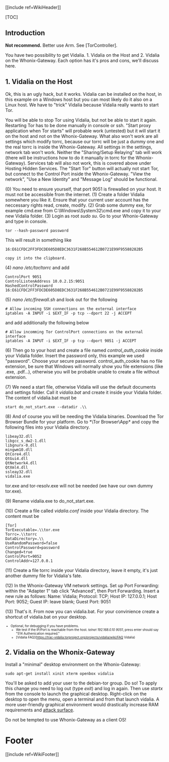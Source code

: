 [[include ref=WikiHeader]]

[TOC]

## Introduction ##
**Not recommend.** Better use Arm. See [TorController].

You have two possibility to get Vidalia. 1. Vidalia on the Host and 2. Vidalia on the Whonix-Gateway. Each option has it's pros and cons, we'll discuss here.

## 1. Vidalia on the Host ##
Ok, this is an ugly hack, but it works. Vidalia can be installed on the host, in this example on a Windows host but you can most likely do it also on a Linux host. We have to "trick" Vidalia because Vidalia really wants to start Tor.

You will be able to stop Tor using Vidalia, but not be able to start it again. Restarting Tor has to be done manually in console or ssh. "Start proxy application when Tor starts" will probable work (untested) but it will start it on the host and not on the Whonix-Gateway. What also won't work are all settings which modify torrc, because our torrc will be just a dummy one and the real torrc is inside the Whonix-Gateway. All settings in the settings, network tab won't work. Neither the "Sharing/Setup Relaying" tab will work (there will be instructions how to do it manually in torrc for the Whonix-Gateway). Services tab will also not work, this is covered above under Hosting Hidden Services. The "Start Tor" button will actually not start Tor, but connect to the Control Port inside the Whonix-Gateway. "View the network", "Use a New Identity" and "Message Log" should be functional.

(0) You need to ensure yourself, that port 9051 is firewalled on your host. It must not be accessible from the internet.
(1) Create a folder Vidalia somewhere you like it. Ensure that your current user account has the neccessary rights read, create, modify. 
(2) Grab some dummy exe, for example cmd.exe from C:\Windows\System32\cmd.exe and copy it to your new Vidalia folder. 
(3) Login as root *sudo su*. Go to your Whonix-Gateway and type in console.

    tor --hash-password password

This will result in something like

    16:E61CFDC2FF3FDCDE605D8EDC3631F268B554612B0721E99F95588282B5

    copy it into the clipboard.

(4) *nano /etc/tor/torrc* and add

    ControlPort 9051
    ControlListenAddress 10.0.2.15:9051
    HashedControlPassword 16:E61CFDC2FF3FDCDE605D8EDC3631F268B554612B0721E99F95588282B5

(5) *nano /etc/firewall.sh* and look out for the following

    # Allow incoming SSH connections on the external interface
    iptables -A INPUT -i $EXT_IF -p tcp --dport 22 -j ACCEPT

and add additionally the following below

    # Allow incomming Tor ControlPort connections on the external interface
    iptables -A INPUT -i $EXT_IF -p tcp --dport 9051 -j ACCEPT

(6) Then go to your host and create a file named *control_auth_cookie* inside your Vidalia folder. Insert the password only, this example we used "password". Choose your secure password. control_auth_cookie has no file extension, be sure that Windows will normally show you file extensions (like .exe, .pdf...), otherwise you will be probable unable to create a file without extension.

(7) We need a start file, otherwise Vidalia will use the default documents and settings folder. Call it *vidalia.bat* and create it inside your Vidalia folder. The content of vidalia.bat must be

    start do_not_start.exe --datadir .\\

(8) And of course you will be needing the Vidalia binaries. Download the Tor Browser Bundle for your platform. Go to *\Tor Browser\App\* and copy the following files into your Vidalia directory.

    libeay32.dll
    libgcc_s_dw2-1.dll
    libgnurx-0.dll
    mingwm10.dll
    QtCore4.dll
    QtGui4.dll
    QtNetwork4.dll
    QtXml4.dll
    ssleay32.dll
    vidalia.exe

tor.exe and tor-resolv.exe will not be needed (we have our own dummy tor.exe).

(9) Rename vidalia.exe to do_not_start.exe.

(10) Create a file called *vidalia.conf* inside your Vidalia directory. The content must be

    [Tor]
    TorExecutable=.\\tor.exe
    Torrc=.\\torrc
    DataDirectory=.\\
    UseRandomPassword=false
    ControlPassword=password
    Changed=true
    ControlPort=9052
    ControlAddr=127.0.0.1

(11) Create a file torrc inside your Vidalia directory, leave it empty, it's just another dummy file for Vidalia's fate.

(12) In the Whonix-Gateway VM network settings. Set up Port Forwarding: within the "Adapter 1" tab click "Advanced", then Port Forwarding. Insert a new rule as follows: Name: Vidalia; Protocol: TCP; Host IP: 127.0.0.1; Host Port: 9052; Guest IP: leave blank; Guest Port: 9051

(13) That's it. From now you can vidalia.bat. For your convinience create a shortcut of vidalia.bat on your desktop.

<font size="-3">

* Optional, for debugging if you have problems. 
    * We test if the IP/Port is reachable from the host. *telnet 192.168.0.10 9051*, press enter should say "514 Authenication required."
    * [Vidalia FAQ](https://trac-vidalia.torproject.org/projects/vidalia/wiki/FAQ Vidalia)
</font>

## 2. Vidalia on the Whonix-Gateway ##
Install a "minimal" desktop environment on the Whonix-Gateway:

    sudo apt-get install xinit xterm openbox vidalia

You'll be asked to add your user to the debian-tor group. Do so! To apply this change you need to log out (type *exit*) and log in again. Then use *startx* from the console to launch the graphical desktop. Right-click on the desktop to open the menu, open a terminal and from that launch vidalia. A more user-friendly graphical environment would drastically increase RAM requirements and [attack surface](https://en.wikipedia.org/wiki/Attack_surface).

Do not be tempted to use Whonix-Gateway as a client OS!

# Footer #
[[include ref=WikiFooter]]